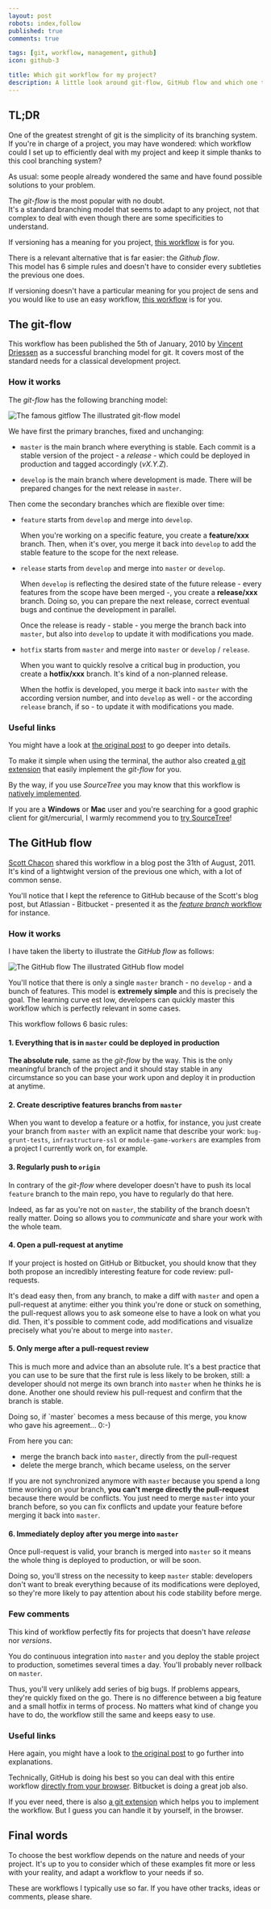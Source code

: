 ```yaml
---
layout: post
robots: index,follow
published: true
comments: true

tags: [git, workflow, management, github]
icon: github-3

title: Which git workflow for my project?
description: A little look around git-flow, GitHub flow and which one to choose regarding your needs.
---
```


## TL;DR

One of the greatest strenght of git is the simplicity of its branching system.<br>
If you're in charge of a project, you may have wondered: which workflow could I set up to efficiently deal with my project and keep it simple thanks to this cool branching system?

As usual: some people already wondered the same and have found possible solutions to your problem.

The *git-flow* is the most popular with no doubt.<br>
It's a standard branching model that seems to adapt to any project, not that complex to deal with even though there are some specificities to understand.

<p class="islet">If versioning has a meaning for you project, <a href="#the_gitflow">this workflow</a> is for you.</p>

There is a relevant alternative that is far easier: the *Github flow*.<br>
This model has 6 simple rules and doesn't have to consider every subtleties the previous one does.

<p class="islet">If versioning doesn't have a particular meaning for you project de sens and you would like to use an easy workflow, <a href="#the_github_flow">this workflow</a> is for you.</p>


## The git-flow

This workflow has been published the 5th of January, 2010 by [Vincent Driessen](https://twitter.com/nvie) as a successful branching model for git. It covers most of the standard needs for a classical development project.

### How it works

The *git-flow* has the following branching model:

<div class="illustration">
    <img alt="The famous gitflow" title="The famous gitflow" src="/assets/img/git/git-flow-branching-model.jpg">
    The illustrated git-flow model
</div>

We have first the primary branches, fixed and unchanging:

- `master` is the main branch where everything is stable. Each commit is a stable version of the project - a *release* - which could be deployed in production and tagged accordingly (*vX.Y.Z*).

- `develop` is the main branch where development is made. There will be prepared changes for the next release in `master`.

Then come the secondary branches which are flexible over time:

- `feature` starts from `develop` and merge into `develop`.

  When you're working on a specific feature, you create a **feature/xxx** branch. Then, when it's over, you merge it back into `develop` to add the stable feature to the scope for the next release.

- `release` starts from `develop` and merge into `master` or `develop`.

  When `develop` is reflecting the desired state of the future release - every features from the scope have been merged -, you create a **release/xxx** branch. Doing so, you can prepare the next release, correct eventual bugs and continue the development in parallel.

  Once the release is ready - stable - you merge the branch back into `master`, but also into `develop` to update it with modifications you made.

- `hotfix` starts from `master` and merge into `master` or `develop` / `release`.

  When you want to quickly resolve a critical bug in production, you create a **hotfix/xxx** branch. It's kind of a non-planned release.

  When the hotfix is developed, you merge it back into `master` with the according version number, and into `develop` as well - or the according `release` branch, if so - to update it with modifications you made.

### Useful links

You might have a look at [the original post](http://nvie.com/posts/a-successful-git-branching-model/) to go deeper into details.

To make it simple when using the terminal, the author also created [a git extension](https://github.com/nvie/gitflow) that easily implement the *git-flow* for you.

By the way, if you use *SourceTree* you may know that this workflow is [natively implemented](https://www.atlassian.com/git/workflows#!workflow-gitflow).

<p class="islet">If you are a <strong>Windows</strong> or <strong>Mac</strong> user and you're searching for a good graphic client for git/mercurial, I warmly recommend you to <a href="http://www.sourcetreeapp.com/">try SourceTree</a>!</p>


## The GitHub flow

[Scott Chacon](https://twitter.com/chacon) shared this workflow in a blog post the 31th of August, 2011. It's kind of a lightwight version of the previous one which, with a lot of common sense.

You'll notice that I kept the reference to GitHub because of the Scott's blog post, but Atlassian - Bitbucket - presented it as the [*feature branch* workflow](https://www.atlassian.com/git/workflows#!workflow-feature-branch) for instance.

### How it works

I have taken the liberty to illustrate the *GitHub flow* as follows:

<div class="illustration">
    <img alt="The GitHub flow" title="The GitHub flow" src="/assets/img/git/github-flow-branching-model.jpg">
    The illustrated GitHub flow model
</div>

You'll notice that there is only a single `master` branch - no `develop` - and a bunch of features. This model is **extremely simple** and this is precisely the goal. The learning curve est low, developers can quickly master this workflow which is perfectly relevant in some cases.

This workflow follows 6 basic rules:

#### 1. Everything that is in `master` could be deployed in production

**The absolute rule**, same as the *git-flow* by the way. This is the only meaningful branch of the project and it should stay stable in any circumstance so you can base your work upon and deploy it in production at anytime.

#### 2. Create descriptive features branchs from `master`

When you want to develop a feature or a hotfix, for instance, you just create your branch from `master` with an explicit name that describe your work: `bug-grunt-tests`, `infrastructure-ssl` or `module-game-workers` are examples from a project I currently work on, for example.

#### 3. Regularly push to `origin`

In contrary of the *git-flow* where developer doesn't have to push its local `feature` branch to the main repo, you have to regularly do that here.

Indeed, as far as you're not on `master`, the stability of the branch doesn't really matter. Doing so allows you to *communicate* and share your work with the whole team.

#### 4. Open a pull-request at anytime

If your project is hosted on GitHub or Bitbucket, you should know that they both propose an incredibly interesting feature for code review: pull-requests.

It's dead easy then, from any branch, to make a diff with `master` and open a pull-request at anytime: either you think you're done or stuck on something, the pull-request allows you to ask someone else to have a look on what you did. Then, it's possible to comment code, add modifications and visualize precisely what you're about to merge into `master`.

#### 5. Only merge after a pull-request review

This is much more and advice than an absolute rule. It's a best practice that you can use to be sure that the first rule is less likely to be broken, still: a developer should not merge its own branch into `master` when he thinks he is done. Another one should review his pull-request and confirm that the branch is stable.

<p class="islet">Doing so, if `master` becomes a mess because of this merge, you know who gave his agreement... 0:-)</p>

From here you can:

- merge the branch back into `master`, directly from the pull-request
- delete the merge branch, which became useless, on the server

If you are not synchronized anymore with `master` because you spend a long time working on your branch, **you can't merge directly the pull-request** because there would be conflicts. You just need to merge `master` into your branch before, so you can fix conflicts and update your feature before merging it back into `master`.

#### 6. Immediately deploy after you merge into `master`

Once pull-request is valid, your branch is merged into `master` so it means the whole thing is deployed to production, or will be soon.

Doing so, you'll stress on the necessity to keep `master` stable: developers don't want to break everything because of its modifications were deployed, so they're more likely to pay attention about his code stability before merge.

### Few comments

This kind of workflow perfectly fits for projects that doesn't have *release* nor *versions*.

You do continuous integration into `master` and you deploy the stable project to production, sometimes several times a day. You'll probably never rollback on `master`.

Thus, you'll very unlikely add series of big bugs. If problems appears, they're quickly fixed on the go. There is no difference between a big feature and a small hotfix in terms of process. No matters what kind of change you have to do, the workflow still the same and keeps easy to use.

### Useful links

Here again, you might have a look to [the original post](http://scottchacon.com/2011/08/31/github-flow.html) to go further into explanations.

Technically, GitHub is doing his best so you can deal with this entire workflow [directly from your browser](https://github.com/blog/1557-github-flow-in-the-browser). Bitbucket is doing a great job also.

If you ever need, there is also [a git extension](https://github.com/github-flow/github-flow) which helps you to implement the workflow. But I guess you can handle it by yourself, in the browser.


## Final words

To choose the best workflow depends on the nature and needs of your project. It's up to you to consider which of these examples fit more or less with your reality, and adapt a workflow to your needs if so.

These are workflows I typically use so far. If you have other tracks, ideas or comments, please share.

